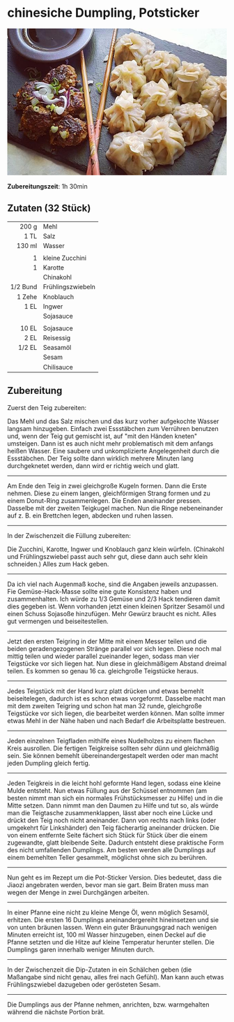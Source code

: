 # chinesiche Dumpling, Potsticker

![Dumpligs](./img/dumplings.jpg)

**Zubereitungszeit**: 1h 30min

## Zutaten (32 Stück)

|          |                   |
| -------: | ----------------- |
|    200 g | Mehl              |
|     1 TL | Salz              |
|   130 ml | Wasser            |
|          |                   |
|        1 | kleine Zucchini   |
|        1 | Karotte           |
|          | Chinakohl         |
| 1/2 Bund | Frühlingszwiebeln |
|   1 Zehe | Knoblauch         |
|     1 EL | Ingwer            |
|          | Sojasauce         |
|          |                   |
|    10 EL | Sojasauce         |
|     2 EL | Reisessig         |
|   1/2 EL | Seasamöl          |
|          | Sesam             |
|          | Chilisauce        |

## Zubereitung

Zuerst den Teig zubereiten:

Das Mehl und das Salz mischen und das kurz vorher aufgekochte Wasser langsam hinzugeben. Einfach zwei Essstäbchen zum Verrühren benutzen und, wenn der Teig gut gemischt ist, auf "mit den Händen kneten" umsteigen. Dann ist es auch nicht mehr problematisch mit dem anfangs heißen Wasser. Eine saubere und unkomplizierte Angelegenheit durch die Essstäbchen. Der Teig sollte dann wirklich mehrere Minuten lang durchgeknetet werden, dann wird er richtig weich und glatt.

---

Am Ende den Teig in zwei gleichgroße Kugeln formen. Dann die Erste nehmen. Diese zu einem langen, gleichförmigen Strang formen und zu einem Donut-Ring zusammenlegen. Die Enden aneinander pressen. Dasselbe mit der zweiten Teigkugel machen. Nun die Ringe nebeneinander auf z. B. ein Brettchen legen, abdecken und ruhen lassen.

---

In der Zwischenzeit die Füllung zubereiten:

Die Zucchini, Karotte, Ingwer und Knoblauch ganz klein würfeln. (Chinakohl und Frühlingszwiebel passt auch sehr gut, diese dann auch sehr klein schneiden.) Alles zum Hack geben.

---

Da ich viel nach Augenmaß koche, sind die Angaben jeweils anzupassen. Fie Gemüse-Hack-Masse sollte eine gute Konsistenz haben und zusammenhalten. Ich würde zu 1/3 Gemüse und 2/3 Hack tendieren damit dies gegeben ist. Wenn vorhanden jetzt einen kleinen Spritzer Sesamöl und einen Schuss Sojasoße hinzufügen. Mehr Gewürz braucht es nicht. Alles gut vermengen und beiseitestellen.

---

Jetzt den ersten Teigring in der Mitte mit einem Messer teilen und die beiden geradengezogenen Stränge parallel vor sich legen. Diese noch mal mittig teilen und wieder parallel zueinander legen, sodass man vier Teigstücke vor sich liegen hat. Nun diese in gleichmäßigem Abstand dreimal teilen. Es kommen so genau 16 ca. gleichgroße Teigstücke heraus.

---

Jedes Teigstück mit der Hand kurz platt drücken und etwas bemehlt beiseitelegen, dadurch ist es schon etwas vorgeformt. Dasselbe macht man mit dem zweiten Teigring und schon hat man 32 runde, gleichgroße Teigstücke vor sich liegen, die bearbeitet werden können. Man sollte immer etwas Mehl in der Nähe haben und nach Bedarf die Arbeitsplatte bestreuen.

---

Jeden einzelnen Teigfladen mithilfe eines Nudelholzes zu einem flachen Kreis ausrollen. Die fertigen Teigkreise sollten sehr dünn und gleichmäßig sein. Sie können bemehlt übereinandergestapelt werden oder man macht jeden Dumpling gleich fertig.

---

Jeden Teigkreis in die leicht hohl geformte Hand legen, sodass eine kleine Mulde entsteht. Nun etwas Füllung aus der Schüssel entnommen (am besten nimmt man sich ein normales Frühstücksmesser zu Hilfe) und in die Mitte setzen. Dann nimmt man den Daumen zu Hilfe und tut so, als würde man die Teigtasche zusammenklappen, lässt aber noch eine Lücke und drückt den Teig noch nicht aneinander. Dann von rechts nach links (oder umgekehrt für Linkshänder) den Teig fächerartig aneinander drücken. Die von einem entfernte Seite fächert sich Stück für Stück über die einem zugewandte, glatt bleibende Seite. Dadurch entsteht diese praktische Form des nicht umfallenden Dumplings. Am besten werden alle Dumplings auf einem bemehlten Teller gesammelt, möglichst ohne sich zu berühren.

---

Nun geht es im Rezept um die Pot-Sticker Version. Dies bedeutet, dass die Jiaozi angebraten werden, bevor man sie gart. Beim Braten muss man wegen der Menge in zwei Durchgängen arbeiten.

---

In einer Pfanne eine nicht zu kleine Menge Öl, wenn möglich Sesamöl, erhitzen. Die ersten 16 Dumplings aneinandergereiht hineinsetzen und sie von unten bräunen lassen. Wenn ein guter Bräunungsgrad nach wenigen Minuten erreicht ist, 100 ml Wasser hinzugeben, einen Deckel auf die Pfanne setzten und die Hitze auf kleine Temperatur herunter stellen. Die Dumplings garen innerhalb weniger Minuten durch.

---

In der Zwischenzeit die Dip-Zutaten in ein Schälchen geben (die Maßangabe sind nicht genau, alles frei nach Gefühl). Man kann auch etwas Frühlingszwiebel dazugeben oder gerösteten Sesam.

---

Die Dumplings aus der Pfanne nehmen, anrichten, bzw. warmgehalten während die nächste Portion brät.
